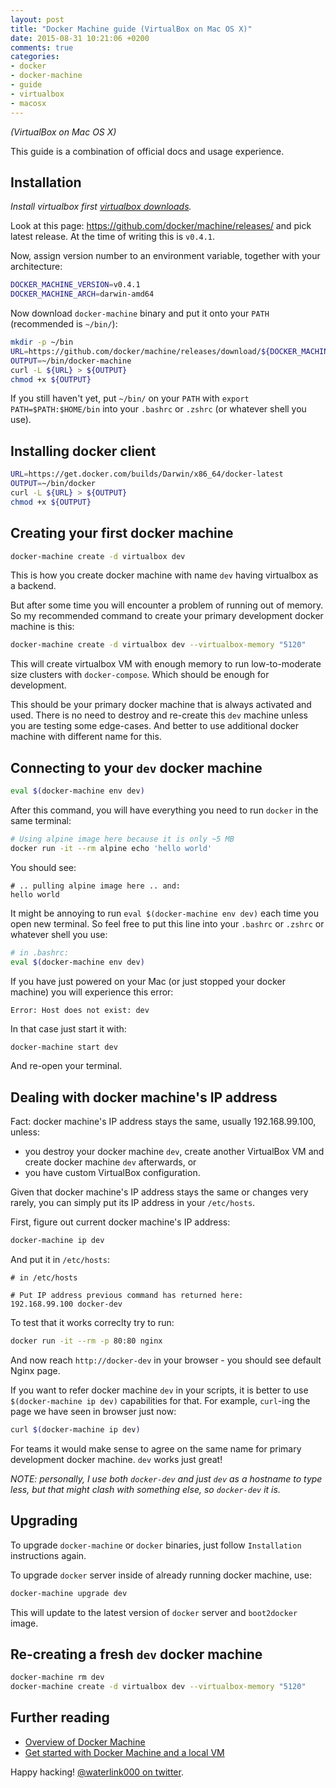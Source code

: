 ```yaml
---
layout: post
title: "Docker Machine guide (VirtualBox on Mac OS X)"
date: 2015-08-31 10:21:06 +0200
comments: true
categories:
- docker
- docker-machine
- guide
- virtualbox
- macosx
---
```


*(VirtualBox on Mac OS X)*

This guide is a combination of official docs and usage experience.

## Installation

*Install virtualbox first
[virtualbox downloads](https://www.virtualbox.org/wiki/Downloads).*

Look at this page: https://github.com/docker/machine/releases/ and pick latest
release. At the time of writing this is `v0.4.1`.

Now, assign version number to an environment variable, together with your
architecture:

```bash
DOCKER_MACHINE_VERSION=v0.4.1
DOCKER_MACHINE_ARCH=darwin-amd64
```

Now download `docker-machine` binary and put it onto your `PATH` (recommended
is `~/bin/`):

```bash
mkdir -p ~/bin
URL=https://github.com/docker/machine/releases/download/${DOCKER_MACHINE_VERSION}/docker-machine_${DOCKER_MACHINE_ARCH}
OUTPUT=~/bin/docker-machine
curl -L ${URL} > ${OUTPUT}
chmod +x ${OUTPUT}
```

If you still haven't yet, put `~/bin/` on your `PATH` with `export
PATH=$PATH:$HOME/bin` into your `.bashrc` or `.zshrc` (or whatever shell you
use).

## Installing docker client

```bash
URL=https://get.docker.com/builds/Darwin/x86_64/docker-latest
OUTPUT=~/bin/docker
curl -L ${URL} > ${OUTPUT}
chmod +x ${OUTPUT}
```

## Creating your first docker machine

```bash
docker-machine create -d virtualbox dev
```

This is how you create docker machine with name `dev` having virtualbox as a
backend.

But after some time you will encounter a problem of running out of memory. So
my recommended command to create your primary development docker machine is
this:

```bash
docker-machine create -d virtualbox dev --virtualbox-memory "5120"
```

This will create virtualbox VM with enough memory to run low-to-moderate size
clusters with `docker-compose`. Which should be enough for development.

This should be your primary docker machine that is always activated and used.
There is no need to destroy and re-create this `dev` machine unless you are
testing some edge-cases. And better to use additional docker machine with
different name for this.

## Connecting to your `dev` docker machine

```bash
eval $(docker-machine env dev)
```

After this command, you will have everything you need to run `docker` in the same terminal:

```bash
# Using alpine image here because it is only ~5 MB
docker run -it --rm alpine echo 'hello world'
```

You should see:

```
# .. pulling alpine image here .. and:
hello world
```

It might be annoying to run `eval $(docker-machine env dev)` each time you open
new terminal. So feel free to put this line into your `.bashrc` or `.zshrc` or
whatever shell you use:

```bash
# in .bashrc:
eval $(docker-machine env dev)
```

If you have just powered on your Mac (or just stopped your docker machine) you
will experience this error:

```
Error: Host does not exist: dev
```

In that case just start it with:

```bash
docker-machine start dev
```

And re-open your terminal.

## Dealing with docker machine's IP address

Fact: docker machine's IP address stays the same, usually 192.168.99.100,
unless:

- you destroy your docker machine `dev`, create another VirtualBox VM and
  create docker machine `dev` afterwards, or
- you have custom VirtualBox configuration.

Given that docker machine's IP address stays the same or changes very rarely,
you can simply put its IP address in your `/etc/hosts`.

First, figure out current docker machine's IP address:

```bash
docker-machine ip dev
```

And put it in `/etc/hosts`:

```
# in /etc/hosts

# Put IP address previous command has returned here:
192.168.99.100 docker-dev
```

To test that it works correclty try to run:

```bash
docker run -it --rm -p 80:80 nginx
```

And now reach `http://docker-dev` in your browser - you should see default
Nginx page.

If you want to refer docker machine `dev` in your scripts, it is better to use
`$(docker-machine ip dev)` capabilities for that. For example, `curl`-ing the
page we have seen in browser just now:

```bash
curl $(docker-machine ip dev)
```

For teams it would make sense to agree on the same name for primary development
docker machine. `dev` works just great!

*NOTE: personally, I use both `docker-dev` and just `dev` as a hostname to type
less, but that might clash with something else, so `docker-dev` it is.*

## Upgrading

To upgrade `docker-machine` or `docker` binaries, just follow `Installation`
instructions again.

To upgrade `docker` server inside of already running docker machine, use:

```bash
docker-machine upgrade dev
```

This will update to the latest version of `docker` server and `boot2docker`
image.

## Re-creating a fresh `dev` docker machine

```bash
docker-machine rm dev
docker-machine create -d virtualbox dev --virtualbox-memory "5120"
```

## Further reading

- [Overview of Docker Machine](https://docs.docker.com/machine/)
- [Get started with Docker Machine and a local VM](https://docs.docker.com/machine/get-started/)

Happy hacking! [@waterlink000 on twitter](https://twitter.com/waterlink000).
